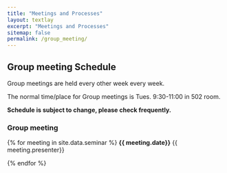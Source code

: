 ```yaml
---
title: "Meetings and Processes"
layout: textlay
excerpt: "Meetings and Processes"
sitemap: false
permalink: /group_meeting/
---
```


## Group meeting Schedule

Group meetings are held every other week every week.

The normal time/place for Group meetings is Tues. 9:30-11:00 in 502 room.

<b>Schedule is subject to change, please check frequently. </b>

<div class="row">
<div class="col-sm-6 clearfix">

### Group meeting

{% for meeting in site.data.seminar %}
  <b>{{ meeting.date}}</b>  {{ meeting.presenter}}
  <br /> 

{% endfor %}


</div>
</div>
